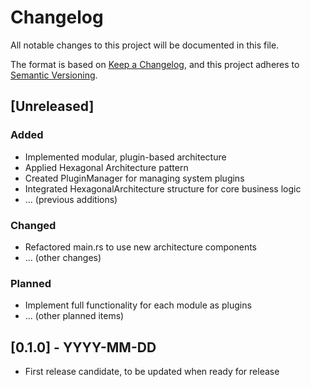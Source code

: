 # Changelog

All notable changes to this project will be documented in this file.

The format is based on [Keep a Changelog](https://keepachangelog.com/en/1.0.0/),
and this project adheres to [Semantic Versioning](https://semver.org/spec/v2.0.0.html).

## [Unreleased]

### Added
- Implemented modular, plugin-based architecture
- Applied Hexagonal Architecture pattern
- Created PluginManager for managing system plugins
- Integrated HexagonalArchitecture structure for core business logic
- ... (previous additions)

### Changed
- Refactored main.rs to use new architecture components
- ... (other changes)

### Planned
- Implement full functionality for each module as plugins
- ... (other planned items)

## [0.1.0] - YYYY-MM-DD
- First release candidate, to be updated when ready for release